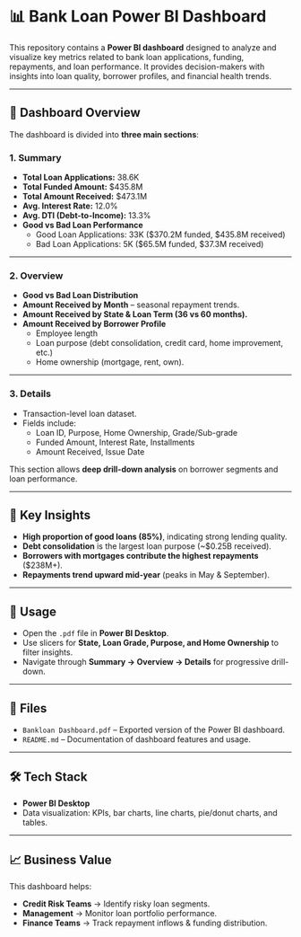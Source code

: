 # 📊 Bank Loan Power BI Dashboard

This repository contains a **Power BI dashboard** designed to analyze and visualize key metrics related to bank loan applications, funding, repayments, and loan performance. It provides decision-makers with insights into loan quality, borrower profiles, and financial health trends.

---

## 📌 Dashboard Overview

The dashboard is divided into **three main sections**:

### 1. **Summary**
- **Total Loan Applications:** 38.6K  
- **Total Funded Amount:** $435.8M  
- **Total Amount Received:** $473.1M  
- **Avg. Interest Rate:** 12.0%  
- **Avg. DTI (Debt-to-Income):** 13.3%  
- **Good vs Bad Loan Performance**  
  - Good Loan Applications: 33K ($370.2M funded, $435.8M received)  
  - Bad Loan Applications: 5K ($65.5M funded, $37.3M received)  

---

### 2. **Overview**
- **Good vs Bad Loan Distribution**  
- **Amount Received by Month** – seasonal repayment trends.  
- **Amount Received by State & Loan Term (36 vs 60 months).**  
- **Amount Received by Borrower Profile**  
  - Employee length  
  - Loan purpose (debt consolidation, credit card, home improvement, etc.)  
  - Home ownership (mortgage, rent, own).  

---

### 3. **Details**
- Transaction-level loan dataset.  
- Fields include:  
  - Loan ID, Purpose, Home Ownership, Grade/Sub-grade  
  - Funded Amount, Interest Rate, Installments  
  - Amount Received, Issue Date  

This section allows **deep drill-down analysis** on borrower segments and loan performance.

---

## 🎯 Key Insights
- **High proportion of good loans (85%)**, indicating strong lending quality.  
- **Debt consolidation** is the largest loan purpose (~$0.25B received).  
- **Borrowers with mortgages contribute the highest repayments** ($238M+).  
- **Repayments trend upward mid-year** (peaks in May & September).  

---

## 🚀 Usage
- Open the `.pdf` file in **Power BI Desktop**.  
- Use slicers for **State, Loan Grade, Purpose, and Home Ownership** to filter insights.  
- Navigate through **Summary → Overview → Details** for progressive drill-down.  

---

## 📂 Files
- `Bankloan Dashboard.pdf` – Exported version of the Power BI dashboard.  
- `README.md` – Documentation of dashboard features and usage.  

---

## 🛠️ Tech Stack
- **Power BI Desktop**  
- Data visualization: KPIs, bar charts, line charts, pie/donut charts, and tables.  

---

## 📈 Business Value
This dashboard helps:  
- **Credit Risk Teams** → Identify risky loan segments.  
- **Management** → Monitor loan portfolio performance.  
- **Finance Teams** → Track repayment inflows & funding distribution.  
